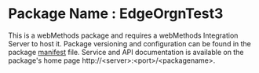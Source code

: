 # Package Name : EdgeOrgnTest3
This is a webMethods package and requires a webMethods Integration Server to host it. Package versioning and configuration can be found in the package [manifest](./EdgeOrgnTest3/manifest.v3) file. Service and API documentation is available on the package's home page http://&lt;server&gt;:&lt;port&gt;/&lt;packagename>.